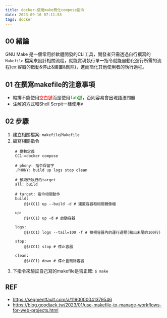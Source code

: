 ```yaml
---
title: docker-使用make簡化compose指令
date: 2023-09-16 07:11:53
tags: docker
---
```


## 00 緒論
GNU Make 是一個常用於軟體開發的CLI工具，開發者只需透過自行撰寫的 `Makefile` 檔案來設計相關流程，就能實現執行單一指令就能自動化進行所需的流程(ex:容器的啟動&停止&建置&刪除)，進而簡化其他使用者的執行過程。

<!--more-->

## 01 在撰寫makefile的注意事項
- 縮排不能使用<font color=red>空白鍵</font>而是使用<font color=green>Tab鍵</font>，否則容易會出現語法問題
- 注解的方式和Shell Scrpit一樣使用`#`

## 02 步驟
1. 建立相關檔案: `makefile`/`Makefile` 
2. 編寫相關指令
   ```makefile=
    # 變數定義
    CC1:=docker compose

    # phony: 指令保留字
    .PHONY: build up logs stop clean 

    # 預設所執行的target
    all: build
    
    # target: 指令相關動作
    build:
        @$(CC1) up --build -d # 建置容器和相關鏡像檔

    up:
        @$(CC1) up -d # 啟動容器

    logs:
	    @$(CC1) logs --tail=100 -f # 檢視容器內的運行過程(輸出未尾的100行)

    stop:
        @$(CC1) stop # 停止容器

    clean:
        @$(CC1) down # 停止且刪除容器
   ```
3. 下指令來驗証自己寫的makefile是否正確: `$ make`

## REF
- https://segmentfault.com/a/1190000041379546
- https://blog.goodjack.tw/2023/01/use-makefile-to-manage-workflows-for-web-projects.html